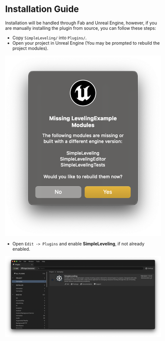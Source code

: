 # Installation Guide

Installation will be handled through Fab and Unreal Engine, however, if you are manually installing the plugin from source, you can follow these steps:

* Copy `SimpleLeveling/` into `Plugins/`.
* Open your project in Unreal Engine (You may be prompted to rebuild the project modules).

![Unreal Engine Prompt to rebuild Plugin Modules](./Images/RebuildPluginModules.png)

* Open `Edit -> Plugins` and enable **SimpleLeveling**, if not already enabled.

![Unreal Engine Plugins showing SimpleLeveling installed & enabled](./Images/UnrealEnginePluginsList.png)